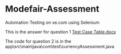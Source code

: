 # Modefair-Assessment
Automation Testing on xe.com using Selenium

This is the answer for question 1
[Test Case Table.docx](https://github.com/user-attachments/files/15862526/Test.Case.Table.docx)

The code for question 2 is in the app\src\main\java\com\test\currencyAssessment.java
